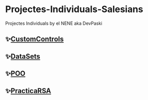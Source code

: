 # Projectes-Individuals-Salesians
Projectes Individuals by el NENE aka DevPaski

## ✨[CustomControls](https://github.com/DevPaski/Projectes-Individuals-Salesians/tree/CustomControls)
## ✨[DataSets](https://github.com/DevPaski/Projectes-Individuals-Salesians/tree/DataSets-Individual)
## ✨[POO](https://github.com/DevPaski/Projectes-Individuals-Salesians/tree/POO)
## ✨[PracticaRSA](https://github.com/DevPaski/Projectes-Individuals-Salesians/tree/PracticaRSA)
